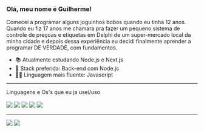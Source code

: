 ### Olá, meu nome é Guilherme!

Comecei a programar alguns joguinhos bobos quando eu tinha 12 anos.   
Quando eu fiz 17 anos me chamara pra fazer um pequeno sistema de controle de preçoas e etiquetas em Delphi de um super-mercado local da minha cidade e depois dessa experiência eu decidi finalmente aprender a programar DE VERDADE, com fundamentos.

- 📚 Atualmente estudando Node.js e Next.js
- 🚀 Stack preferida: Back-end com Node.js
- 👨‍💻 Linguagem mais fluente: Javascript

<hr>
<div> 
  Linguagens e Os's que eu ja usei/uso <br><br>
<img src="https://img.shields.io/badge/Windows-0078D6?style=for-the-badge&logo=windows&logoColor=white">
  
<img src="https://img.shields.io/badge/Node.js-43853D?style=for-the-badge&logo=node.js&logoColor=white">

<img src="https://img.shields.io/badge/JavaScript-323330?style=for-the-badge&logo=javascript&logoColor=F7DF1E">

<img src="https://img.shields.io/badge/Python-14354C?style=for-the-badge&logo=python&logoColor=white">

<img src="https://img.shields.io/badge/Delphi_RAD_Studio-B22222?style=for-the-badge&logo=delphi&logoColor=white">

</div>
<hr>
<div> 
  <a href = "mailto:guilhermecabral1204@gmail.com"><img src="https://img.shields.io/badge/-Gmail-%23333?style=for-the-badge&logo=gmail&logoColor=white" target="_blank"></a>
  <a href="https://www.linkedin.com/in/guilherme-cabral-130689254/" target="_blank"><img src="https://img.shields.io/badge/-LinkedIn-%230077B5?style=for-the-badge&logo=linkedin&logoColor=white" target="_blank"></a> 
</div>
